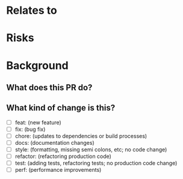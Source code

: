 # Relates to

# Risks

# Background

## What does this PR do?

## What kind of change is this?

- [ ] feat: (new feature)
- [ ] fix: (bug fix)
- [ ] chore: (updates to dependencies or build processes)
- [ ] docs: (documentation changes)
- [ ] style: (formatting, missing semi colons, etc; no code change)
- [ ] refactor: (refactoring production code)
- [ ] test: (adding tests, refactoring tests; no production code change)
- [ ] perf: (performance improvements)
